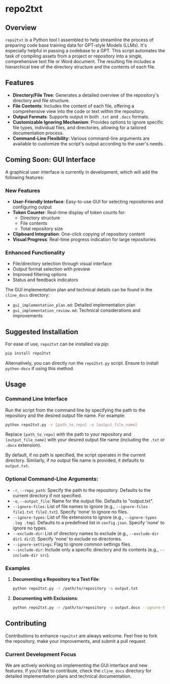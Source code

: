 # repo2txt

## Overview
`repo2txt` is a Python tool I assembled to help streamline the process of preparing code base training data for GPT-style Models (LLMs). It's especially helpful in passing a codebase to a GPT. This script automates the task of compiling assets from a project or repository into a single, comprehensive text file or Word document. The resulting file includes a hierarchical tree of the directory structure and the contents of each file.

## Features
- **Directory/File Tree**: Generates a detailed overview of the repository's directory and file structure.
- **File Contents**: Includes the content of each file, offering a comprehensive view into the code or text within the repository.
- **Output Formats**: Supports output in both `.txt` and `.docx` formats.
- **Customizable Ignoring Mechanism**: Provides options to ignore specific file types, individual files, and directories, allowing for a tailored documentation process.
- **Command-Line Flexibility**: Various command-line arguments are available to customize the script's output according to the user's needs.

## Coming Soon: GUI Interface
A graphical user interface is currently in development, which will add the following features:

### New Features
- **User-Friendly Interface**: Easy-to-use GUI for selecting repositories and configuring output
- **Token Counter**: Real-time display of token counts for:
  * Directory structure
  * File contents
  * Total repository size
- **Clipboard Integration**: One-click copying of repository content
- **Visual Progress**: Real-time progress indication for large repositories

### Enhanced Functionality
- File/directory selection through visual interface
- Output format selection with preview
- Improved filtering options
- Status and feedback indicators

The GUI implementation plan and technical details can be found in the `cline_docs` directory:
- `gui_implementation_plan.md`: Detailed implementation plan
- `gui_implementation_review.md`: Technical considerations and improvements

## Suggested Installation
For ease of use, `repo2txt` can be installed via pip:

```bash
pip install repo2txt
```

Alternatively, you can directly run the `repo2txt.py` script. Ensure to install `python-docx` if using this method.

## Usage

### Command Line Interface
Run the script from the command line by specifying the path to the repository and the desired output file name. For example:

```bash
python repo2txt.py -r [path_to_repo] -o [output_file_name]
```

Replace `[path_to_repo]` with the path to your repository and `[output_file_name]` with your desired output file name (including the `.txt` or `.docx` extension).

By default, if no path is specified, the script operates in the current directory. Similarly, if no output file name is provided, it defaults to `output.txt`.

### Optional Command-Line Arguments:

- `-r`, `--repo_path`: Specify the path to the repository. Defaults to the current directory if not specified.
- `-o`, `--output_file`: Name for the output file. Defaults to "output.txt".
- `--ignore-files`: List of file names to ignore (e.g., `--ignore-files file1.txt file2.txt`). Specify 'none' to ignore no files.
- `--ignore-types`: List of file extensions to ignore (e.g., `--ignore-types .log .tmp`). Defaults to a predefined list in `config.json`. Specify 'none' to ignore no types.
- `--exclude-dir`: List of directory names to exclude (e.g., `--exclude-dir dir1 dir2`). Specify 'none' to exclude no directories.
- `--ignore-settings`: Flag to ignore common settings files.
- `--include-dir`: Include only a specific directory and its contents (e.g., `--include-dir src`).

### Examples

1. **Documenting a Repository to a Text File**:
   ```bash
   python repo2txt.py -r /path/to/repository -o output.txt
   ```

2. **Documenting with Exclusions**:
   ```bash
   python repo2txt.py -r /path/to/repository -o output.docx --ignore-types .log .tmp --exclude-dir tests
   ```

## Contributing
Contributions to enhance `repo2txt` are always welcome. Feel free to fork the repository, make your improvements, and submit a pull request.

### Current Development Focus
We are actively working on implementing the GUI interface and new features. If you'd like to contribute, check the `cline_docs` directory for detailed implementation plans and technical documentation.
